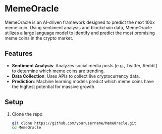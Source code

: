 # MemeOracle

MemeOracle is an AI-driven framework designed to predict the next 100x meme coin. Using sentiment analysis and blockchain data, MemeOracle utilizes a large language model to identify and predict the most promising meme coins in the crypto market.

## Features
- **Sentiment Analysis**: Analyzes social media posts (e.g., Twitter, Reddit) to determine which meme coins are trending.
- **Data Collection**: Uses APIs to collect live cryptocurrency data.
- **Prediction**: Machine learning models predict which meme coins have the highest potential for massive growth.

## Setup
1. Clone the repo:
   ```bash
   git clone https://github.com/yourusername/MemeOracle.git
   cd MemeOracle
